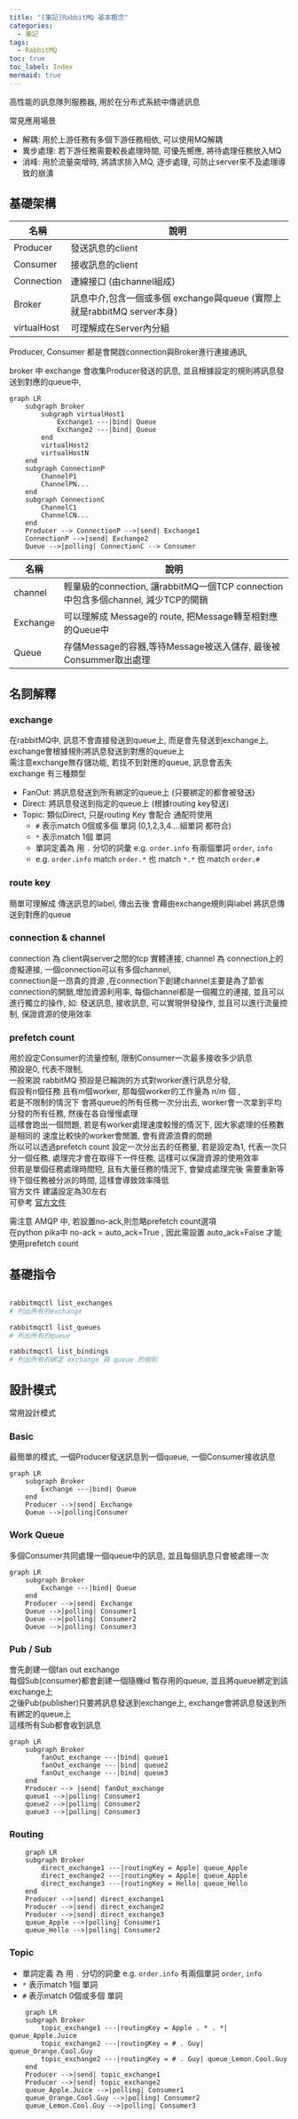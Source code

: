 ```yaml
---
title: "[筆記]RabbitMQ 基本概念"
categories:
  - 筆記
tags:
  - RabbitMQ
toc: true
toc_label: Index
mermaid: true
---
```


高性能的訊息隊列服務器, 用於在分布式系統中傳遞訊息

常見應用場景

- 解耦: 用於上游任務有多個下游任務相依, 可以使用MQ解耦
- 異步處理: 若下游任務需要較長處理時間, 可優先嚮應, 將待處理任務放入MQ
- 消峰: 用於流量突增時, 將請求排入MQ, 逐步處理, 可防止server來不及處理導致的崩潰

## 基礎架構

| 名稱          | 說明                                                   |
|-------------|------------------------------------------------------|
| Producer    | 發送訊息的client                                          |
| Consumer    | 接收訊息的client                                          |
| Connection  | 連線接口 (由channel組成)                                    |
| Broker      | 訊息中介,包含一個或多個 exchange與queue (實際上就是rabbitMQ server本身) |
| virtualHost | 可理解成在Server內分組                                       |

Producer, Consumer 都是會開啟connection與Broker進行連接通訊,

broker 中 exchange 會收集Producer發送的訊息, 並且根據設定的規則將訊息發送到對應的queue中,

```mermaid
graph LR
    subgraph Broker
        subgraph virtualHost1
            Exchange1 ---|bind| Queue
            Exchange2 ---|bind| Queue
        end
        virtualHost2
        virtualHostN
    end
    subgraph ConnectionP
        ChannelP1
        ChannelPN...
    end
    subgraph ConnectionC
        ChannelC1
        ChannelCN...
    end
    Producer --> ConnectionP -->|send| Exchange1
    ConnectionP -->|send| Exchange2
    Queue -->|polling| ConnectionC --> Consumer
```

| 名稱       | 說明                                                              |
|----------|-----------------------------------------------------------------|
| channel  | 輕量級的connection, 讓rabbitMQ一個TCP connection中包含多個channel, 減少TCP的開銷 |
| Exchange | 可以理解成 Message的 route, 把Message轉至相對應的Queue中                      |
| Queue    | 存儲Message的容器,等待Message被送入儲存, 最後被Consummer取出處理                   |

## 名詞解釋

### exchange

在rabbitMQ中, 訊息不會直接發送到queue上, 而是會先發送到exchange上, exchange會根據規則將訊息發送到對應的queue上  
需注意exchange無存儲功能, 若找不到對應的queue, 訊息會丟失  
exchange 有三種類型    

- FanOut: 將訊息發送到所有綁定的queue上 (只要綁定的都會被發送)
- Direct: 將訊息發送到指定的queue上 (根據routing key發送)
- Topic: 類似Direct, 只是routing Key 會配合 通配符使用
    - `#` 表示match 0個或多個 單詞  (0,1,2,3,4....組單詞 都符合)
    - `*` 表示match 1個 單詞
    - 單詞定義為 用 `.` 分切的詞彙 e.g. `order.info`  有兩個單詞 `order`, `info`  
    -  e.g. `order.info` match `order.*`  也 match `*.*` 也 match `order.#`

### route key

簡單可理解成 傳送訊息的label, 傳出去後 會藉由exchange規則與label 將訊息傳送到對應的queue

### connection & channel

connection 為 client與server之間的tcp 實體連接, channel 為 connection上的虛擬連接,
一個connection可以有多個channel,   
connection是一昂貴的資源 ,在connection下創建channel主要是為了節省connection的開銷,增加資源利用率,
每個channel都是一個獨立的連接, 並且可以進行獨立的操作, 如: 發送訊息, 接收訊息, 可以實現併發操作, 並且可以進行流量控制,
保證資源的使用效率

### prefetch count

用於設定Consumer的流量控制, 限制Consumer一次最多接收多少訊息  
預設是0, 代表不限制,  
一般來說 rabbitMQ 預設是已輪詢的方式對worker進行訊息分發,  
假設有n個任務 且有m個worker, 那每個worker的工作量為 n/m 個 ,  
若是不限制的情況下 會將queue的所有任務一次分出去, worker會一次拿到平均分發的所有任務, 然後在各自慢慢處理  
這樣會跑出一個問題, 若是有worker處理速度較慢的情況下, 因大家處理的任務數是相同的 速度比較快的worker會閒置,
會有資源浪費的問題  
所以可以透過prefetch count 設定一次分出去的任務量, 若是設定為1, 代表一次只分一個任務, 處理完才會在取得下一件任務,
這樣可以保證資源的使用效率  
但若是單個任務處理時間短, 且有大量任務的情況下, 會變成處理完後 需要重新等待下個任務被分派的時間, 這樣會導致效率降低  
官方文件 建議設定為30左右    
可參考 [官方文件](https://blog.rabbitmq.com/posts/2014/04/finding-bottlenecks-with-rabbitmq-3-3/)

需注意 AMQP 中, 若設置no-ack,則忽略prefetch count選項  
在python pika中 no-ack = auto_ack=True , 因此需設置 auto_ack=False 才能使用prefetch count

## 基礎指令

```bash

rabbitmqctl list_exchanges
# 列出所有的exchange

rabbitmqctl list_queues
# 列出所有的queue

rabbitmqctl list_bindings
# 列出所有的綁定 exchange 與 queue 的規則 

```


## 設計模式

常用設計模式

### Basic

最簡單的模式, 一個Producer發送訊息到一個queue, 一個Consumer接收訊息

```mermaid
graph LR
    subgraph Broker
        Exchange ---|bind| Queue
    end
    Producer -->|send| Exchange
    Queue -->|polling|Consumer
```

### Work Queue

多個Consumer共同處理一個queue中的訊息, 並且每個訊息只會被處理一次

```mermaid
graph LR
    subgraph Broker
        Exchange ---|bind| Queue
    end
    Producer -->|send| Exchange
    Queue -->|polling| Consumer1
    Queue -->|polling| Consumer2
    Queue -->|polling| Consumer3
```

### Pub / Sub

會先創建一個fan out exchange  
每個Sub(consumer)都會創建一個隨機id 暫存用的queue, 並且將queue綁定到該exchange上  
之後Pub(publisher)只要將訊息發送到exchange上, exchange會將訊息發送到所有綁定的queue上   
這樣所有Sub都會收到訊息

```mermaid
graph LR
    subgraph Broker
        fanOut_exchange ---|bind| queue1
        fanOut_exchange ---|bind| queue2
        fanOut_exchange ---|bind| queue3
    end
    Producer --> |send| fanOut_exchange
    queue1 -->|polling| Consumer1
    queue2 -->|polling| Consumer2
    queue3 -->|polling| Consumer3
```

### Routing

```mermaid
    graph LR
    subgraph Broker
        direct_exchange1 ---|routingKey = Apple| queue_Apple
        direct_exchange2 ---|routingKey = Apple| queue_Apple
        direct_exchange3 ---|routingKey = Hello| queue_Hello
    end
    Producer -->|send| direct_exchange1
    Producer -->|send| direct_exchange2
    Producer -->|send| direct_exchange3
    queue_Apple -->|polling| Consumer1
    queue_Hello -->|polling| Consumer2
```

### Topic

- 單詞定義 為 用 `.` 分切的詞彙 e.g. `order.info`  有兩個單詞 `order`, `info`
- `*` 表示match 1個 單詞
- `#` 表示match 0個或多個 單詞


```mermaid
    graph LR
    subgraph Broker
        topic_exchange1 ---|routingKey = Apple . * . *| queue_Apple.Juice
        topic_exchange2 ---|routingKey = # . Guy| queue_Orange.Cool.Guy
        topic_exchange2 ---|routingKey = # . Guy| queue_Lemon.Cool.Guy
    end
    Producer -->|send| topic_exchange1
    Producer -->|send| topic_exchange2
    queue_Apple.Juice -->|polling| Consumer1
    queue_Orange.Cool.Guy -->|polling| Consumer2
    queue_Lemon.Cool.Guy -->|polling| Consumer3
